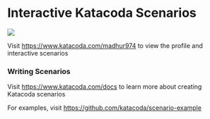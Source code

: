 # Interactive Katacoda Scenarios

[![](http://shields.katacoda.com/katacoda/madhur974/count.svg)](https://www.katacoda.com/madhur974 "Get your profile on Katacoda.com")

Visit https://www.katacoda.com/madhur974 to view the profile and interactive scenarios

### Writing Scenarios
Visit https://www.katacoda.com/docs to learn more about creating Katacoda scenarios

For examples, visit https://github.com/katacoda/scenario-example
